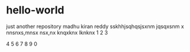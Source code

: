 # hello-world
just another repository
madhu kiran reddy
sskhhjsqhqsjsxnm
jqsqxsnm x
nnsnxs,mnsx
nsx,nx
knqxknx
lknknx
1
2
3

4
5
6
7
8
9
0
